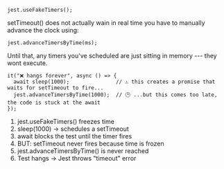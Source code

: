 

``` 
jest.useFakeTimers(); 
```

setTimeout() does not actually wain in real time
you have to manually advance the clock using: 

```
jest.advanceTimersByTime(ms);
``` 

Until that, any timers you've scheduled are just sitting in memory --- they wont execute.


```
it("❌ hangs forever", async () => {
  await sleep(1000);               // ⚠️ this creates a promise that waits for setTimeout to fire...
  jest.advanceTimersByTime(1000);  // 🕑 ...but this comes too late, the code is stuck at the await
});
```

1. jest.useFakeTimers() freezes time
2. sleep(1000) → schedules a setTimeout
3. await blocks the test until the timer fires
4. BUT: setTimeout never fires because time is frozen
5. jest.advanceTimersByTime() is never reached
6. Test hangs → Jest throws "timeout" error